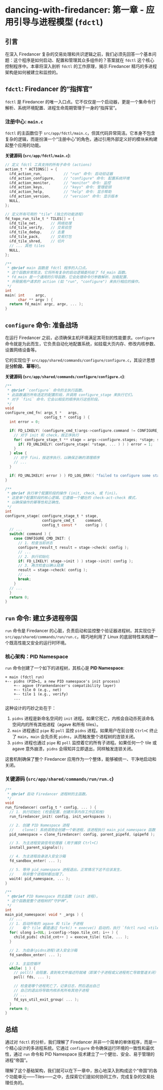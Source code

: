# dancing-with-firedancer: 第一章 - 应用引导与进程模型 (`fdctl`)

## 引言

在深入 Firedancer 复杂的交易处理和共识逻辑之前，我们必须先回答一个基本问题：这个程序是如何启动、配置和管理其众多组件的？答案就在 `fdctl` 这个核心控制程序中。本章将深入剖析 `fdctl` 的工作原理，揭示 Firedancer 精巧的多进程架构是如何被建立和监控的。

## `fdctl`: Firedancer 的“指挥官”

`fdctl` 是 Firedancer 的唯一入口点。它不仅仅是一个启动器，更是一个集命令行解析、系统环境配置、进程生命周期管理于一身的“指挥官”。

### 注册中心: `main.c`

`fdctl` 的主函数位于 `src/app/fdctl/main.c`，但其代码异常简洁。它本身不包含复杂的逻辑，而是扮演一个“注册中心”的角色，通过引用外部定义好的模块来构建起整个应用的功能。

**关键源码 (`src/app/fdctl/main.c`)**:

```c
// 定义 fdctl 工具支持的所有子命令 (actions)
action_t * ACTIONS[] = {
  &fd_action_run,          // "run" 命令: 启动验证器
  &fd_action_configure,    // "configure" 命令: 配置系统环境
  &fd_action_monitor,      // "monitor" 命令: 监控
  &fd_action_keys,         // "keys" 命令: 管理密钥
  &fd_action_help,         // "help" 命令: 显示帮助
  &fd_action_version,      // "version" 命令: 显示版本
  NULL,
};

// 定义所有可用的 "tile" (独立的功能进程)
fd_topo_run_tile_t * TILES[] = {
  &fd_tile_net,      // 网络处理
  &fd_tile_verify,   // 交易验签
  &fd_tile_dedup,    // 去重
  &fd_tile_pack,     // 交易打包
  &fd_tile_shred,    // 切片
  // ... 其他 tiles
  NULL,
};

/**
 * @brief main 函数是 fdctl 程序的入口点。
 * 这个函数非常简洁，它将所有复杂的启动逻辑委托给了 fd_main 函数。
 * fd_main 是一个通用的引导函数，它会处理命令行参数解析、加载配置、
 * 并根据用户请求的 action (如 "run", "configure") 来执行相应的操作。
 */
int
main( int     argc,
      char ** argv ) {
  return fd_main( argc, argv, ... );
}
```

## `configure` 命令: 准备战场

在运行 Firedancer 之前，必须确保主机环境满足其苛刻的性能要求。`configure` 命令就是为此而生，它负责自动化地配置系统，如挂载大页内存、修改内核参数、设置网络设备等。

它的实现位于 `src/app/shared/commands/configure/configure.c`，其设计思想是**分阶段、幂等**的。

**关键源码 (`src/app/shared/commands/configure/configure.c`)**:

```c
/**
 * @brief `configure` 命令的主执行函数。
 * 此函数遍历所有选定的配置阶段，并调用 configure_stage 来执行它们。
 * 对于 `fini` 命令，它会以相反的顺序执行这些阶段。
 */
void
configure_cmd_fn( args_t *   args,
                  config_t * config ) {
  int error = 0;

  if( FD_LIKELY( (configure_cmd_t)args->configure.command != CONFIGURE_CMD_FINI ) ) {
    // 对于 init 和 check，按正序执行
    for( configure_stage_t ** stage = args->configure.stages; *stage; stage++ ) {
      if( FD_UNLIKELY( configure_stage( *stage, ... ) ) ) error = 1;
    }
  } else {
    // 对于 fini，按逆序执行，以确保正确的清理顺序
    // ...
  }

  if( FD_UNLIKELY( error ) ) FD_LOG_ERR(( "failed to configure some stages" ));
}

/**
 * @brief 执行单个配置阶段的操作 (init, check, 或 fini)。
 * 这是单个配置阶段的核心逻辑。它遵循一个健壮的 check-act-check 模式，
 * 以确保操作的幂等性和正确性。
 */
int
configure_stage( configure_stage_t * stage,
                 configure_cmd_t     command,
                 config_t const *    config ) {
  // ...
  switch( command ) {
    case CONFIGURE_CMD_INIT: {
      // 1. 检查当前状态
      configure_result_t result = stage->check( config );
      // ...
      // 2. 执行初始化
      if( FD_LIKELY( stage->init ) ) stage->init( config );
      // 3. 再次检查以确认结果
      result = stage->check( config );
      // ...
      break;
    }
  // ...
  }
  return 0;
}
```

## `run` 命令: 建立多进程帝国

`run` 命令是 Firedancer 的心脏，负责启动和监控整个验证器进程树。其实现位于 `src/app/shared/commands/run/run.c`，精巧地利用了 Linux 的底层特性来构建一个既高性能又安全的运行时环境。

### 核心架构：PID Namespace

`run` 命令创建了一个如下的进程树，其核心是 **PID Namespace**:

```
+ main (fdctl run)
+-- pidns (PID=1, a new PID namespace's init process)
    +-- agave (Frankendancer's compatibility layer)
    +-- tile 0 (e.g., net)
    +-- tile 1 (e.g., verify)
    ...
```

这种设计的巧妙之处在于：
1.  `pidns` 进程是新命名空间的 `init` 进程。如果它死亡，内核会自动杀死该命名空间内的所有其他进程（agave 和所有 tiles）。
2.  `main` 进程通过 `pipe` 和 `poll` 监控 `pidns` 进程。如果用户在前台按 `Ctrl+C` 终止了 `main`，`main` 会先杀死 `pidns`，从而触发整个进程树的连锁关闭。
3.  `pidns` 进程也通过 `pipe` 和 `poll` 监控着它的所有子进程。如果任何一个 tile 或 agave 意外崩溃，`pidns` 会得知并立即退出，同样触发连锁关闭。

这套机制确保了整个 Firedancer 应用作为一个整体，能够被统一、干净地启动和关闭。

### 关键源码 (`src/app/shared/commands/run/run.c`)

```c
/**
 * @brief 启动 Firedancer 进程树的主函数。
 */
void
run_firedancer( config_t * config, ... ) {
  // 1. 执行初始化 (检查配置、创建共享内存工作区和栈)
  run_firedancer_init( config, init_workspaces );

  // 2. 创建 PID Namespace 进程
  //    clone() 系统调用会创建一个新进程，该进程执行 main_pid_namespace 函数
  pid_namespace = clone_firedancer( config, parent_pipefd, &pipefd );

  // 3. 为主进程安装信号处理器 (用于捕获 Ctrl+C)
  install_parent_signals();

  // 4. 为主进程自身进入安全沙箱
  fd_sandbox_enter( ... );

  // 5. 等待 pid_namespace 进程退出。正常情况下这不应该发生，
  //    除非整个进程树都出错了。
  wait4( pid_namespace, ... );
}

/**
 * @brief PID Namespace 的主函数 (init 进程)。
 * 这个函数是整个进程树的“守护神”。
 */
int
main_pid_namespace( void * _args ) {
  // ...
  // 1. 启动所有的 agave 和 tile 子进程
  //    每个 tile 都是通过 fork() + execve() 启动的，执行 `fdctl run1 <tile_name> ...`
  for( ulong i=0UL; i<config->topo.tile_cnt; i++ ) {
    child_pids[ child_cnt++ ] = execve_tile( tile, ... );
  }

  // 2. 为自身(pidns进程)进入安全沙箱
  fd_sandbox_enter( ... );

  // 3. 主监控循环
  while( 1 ) {
    // poll() 会阻塞，直到有文件描述符就绪（即某个子进程或父进程死亡导致管道关闭）
    poll( fds, ... );

    // 检查是哪个进程死亡了，记录日志，然后退出自己
    // 自己的退出将导致内核杀死所有其他子进程
    // ...
    fd_sys_util_exit_group( ... );
  }
  return 0;
}
```

## 总结

通过对 `fdctl` 的分析，我们理解了 Firedancer 并非一个简单的单体程序，而是一个精心设计的多进程系统。它通过 `configure` 命令确保运行环境的一致性和最优性，通过 `run` 命令和 PID Namespace 技术建立了一个健壮、安全、易于管理的进程“帝国”。

理解了这个基础架构，我们就可以在下一章中，放心地深入到构成这个“帝国”的各个功能单元——Tiles——之中，去探索它们是如何协同工作，完成复杂的交易处理任务的。
